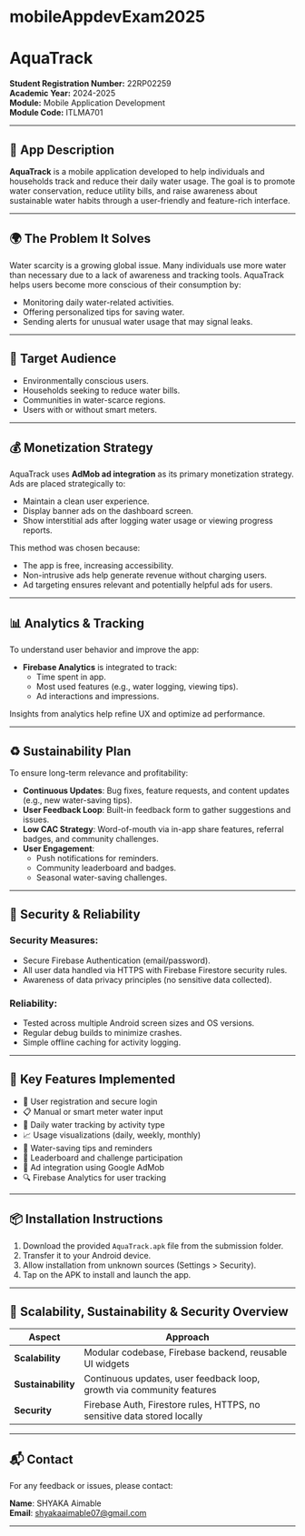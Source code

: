 # mobileAppdevExam2025

# AquaTrack

**Student Registration Number:** 22RP02259  
**Academic Year:** 2024-2025  
**Module:** Mobile Application Development  
**Module Code:** ITLMA701  

---

## 📱 App Description

**AquaTrack** is a mobile application developed to help individuals and households track and reduce their daily water usage. The goal is to promote water conservation, reduce utility bills, and raise awareness about sustainable water habits through a user-friendly and feature-rich interface.

---

## 🌍 The Problem It Solves

Water scarcity is a growing global issue. Many individuals use more water than necessary due to a lack of awareness and tracking tools. AquaTrack helps users become more conscious of their consumption by:
- Monitoring daily water-related activities.
- Offering personalized tips for saving water.
- Sending alerts for unusual water usage that may signal leaks.

---

## 🎯 Target Audience

- Environmentally conscious users.
- Households seeking to reduce water bills.
- Communities in water-scarce regions.
- Users with or without smart meters.

---

## 💰 Monetization Strategy

AquaTrack uses **AdMob ad integration** as its primary monetization strategy. Ads are placed strategically to:
- Maintain a clean user experience.
- Display banner ads on the dashboard screen.
- Show interstitial ads after logging water usage or viewing progress reports.

This method was chosen because:
- The app is free, increasing accessibility.
- Non-intrusive ads help generate revenue without charging users.
- Ad targeting ensures relevant and potentially helpful ads for users.

---

## 📊 Analytics & Tracking

To understand user behavior and improve the app:
- **Firebase Analytics** is integrated to track:
  - Time spent in app.
  - Most used features (e.g., water logging, viewing tips).
  - Ad interactions and impressions.

Insights from analytics help refine UX and optimize ad performance.

---

## ♻️ Sustainability Plan

To ensure long-term relevance and profitability:
- **Continuous Updates**: Bug fixes, feature requests, and content updates (e.g., new water-saving tips).
- **User Feedback Loop**: Built-in feedback form to gather suggestions and issues.
- **Low CAC Strategy**: Word-of-mouth via in-app share features, referral badges, and community challenges.
- **User Engagement**:
  - Push notifications for reminders.
  - Community leaderboard and badges.
  - Seasonal water-saving challenges.

---

## 🔐 Security & Reliability

### Security Measures:
- Secure Firebase Authentication (email/password).
- All user data handled via HTTPS with Firebase Firestore security rules.
- Awareness of data privacy principles (no sensitive data collected).

### Reliability:
- Tested across multiple Android screen sizes and OS versions.
- Regular debug builds to minimize crashes.
- Simple offline caching for activity logging.

---

## 🧩 Key Features Implemented

- 🔑 User registration and secure login
- 📋 Manual or smart meter water input
- 📅 Daily water tracking by activity type
- 📈 Usage visualizations (daily, weekly, monthly)
- 🔔 Water-saving tips and reminders
- 🏅 Leaderboard and challenge participation
- 📢 Ad integration using Google AdMob
- 🔍 Firebase Analytics for user tracking

---

## 📦 Installation Instructions

1. Download the provided `AquaTrack.apk` file from the submission folder.
2. Transfer it to your Android device.
3. Allow installation from unknown sources (Settings > Security).
4. Tap on the APK to install and launch the app.

---

## 🧱 Scalability, Sustainability & Security Overview

| Aspect         | Approach                                                                 |
|----------------|--------------------------------------------------------------------------|
| **Scalability**| Modular codebase, Firebase backend, reusable UI widgets                 |
| **Sustainability** | Continuous updates, user feedback loop, growth via community features |
| **Security**   | Firebase Auth, Firestore rules, HTTPS, no sensitive data stored locally  |

---

## 📬 Contact

For any feedback or issues, please contact:

**Name**: SHYAKA Aimable  
**Email**: shyakaaimable07@gmail.com

---

